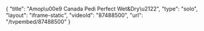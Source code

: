 {
    "title": "Amop\u00e9 Canada Pedi Perfect Wet&Dry\u2122",
    "type": "solo",
    "layout": "iframe-static",
    "videoId": "87488500",
    "url": "\/tvpembed\/87488500"
}
